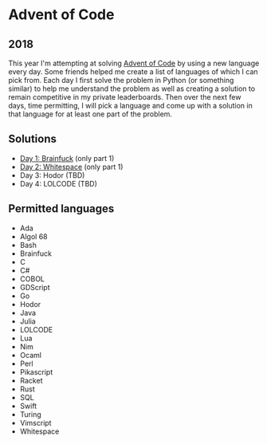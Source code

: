 # Advent of Code

## 2018

This year I'm attempting at solving [Advent of Code](https://adventofcode.com/)
by using a new language every day. Some friends helped me create a list of languages of which I can pick from. Each day I first solve the problem in Python (or something similar) to help me understand the problem as well as creating a solution to remain competitive in my private leaderboards. Then over the next few days, time permitting, I will pick a language and come up with a solution in that language for at least one part of the problem.

## Solutions

- [Day 1: Brainfuck](2018/Day%201/part1.b) (only part 1)
- [Day 2: Whitespace](2018/Day%202/solution.ws) (only part 1)
- Day 3: Hodor (TBD)
- Day 4: LOLCODE (TBD)

## Permitted languages

- Ada
- Algol 68
- Bash
- Brainfuck
- C
- C#
- COBOL
- GDScript
- Go
- Hodor
- Java
- Julia
- LOLCODE
- Lua
- Nim
- Ocaml
- Perl
- Pikascript
- Racket
- Rust
- SQL
- Swift
- Turing
- Vimscript
- Whitespace
